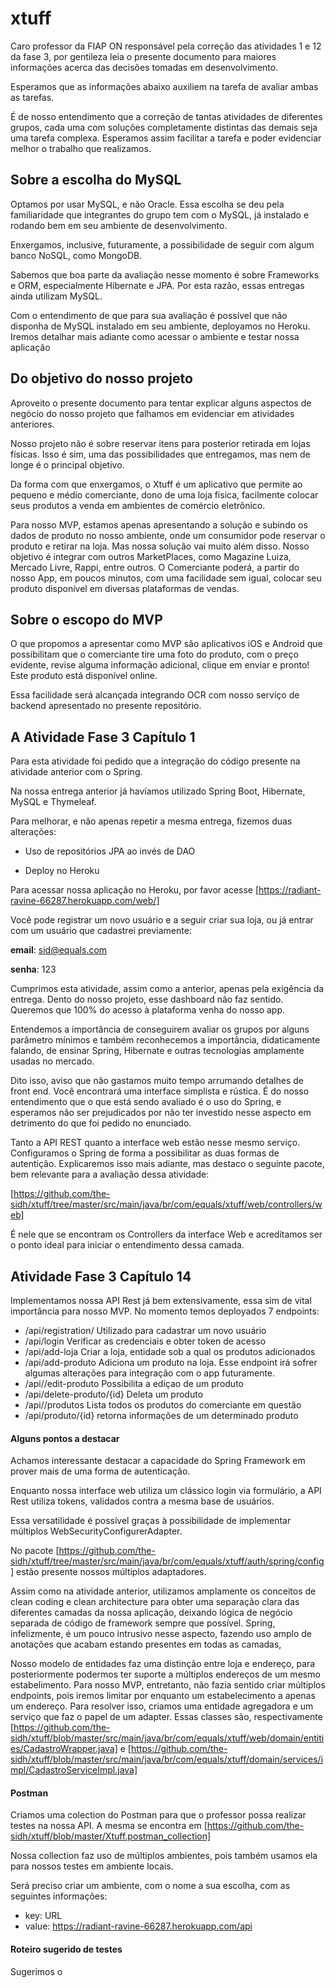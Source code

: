 # xtuff

Caro professor da FIAP ON responsável pela correção das atividades 1 e 12 da fase 3, por gentileza leia o presente documento para maiores informações acerca das decisões tomadas em desenvolvimento.

Esperamos que as informações abaixo auxiliem na tarefa de avaliar ambas as tarefas.

É de nosso entendimento que a correção de tantas atividades de diferentes grupos, cada uma com soluções completamente distintas das demais seja uma tarefa complexa. Esperamos assim facilitar a tarefa e poder evidenciar melhor o trabalho que realizamos.

## Sobre a escolha do MySQL

Optamos por usar MySQL, e não Oracle. Essa escolha se deu pela familiaridade que integrantes do grupo tem com o MySQL, já instalado e rodando bem em seu ambiente de desenvolvimento.

Enxergamos, inclusive, futuramente, a possibilidade de seguir com algum banco NoSQL, como MongoDB. 

Sabemos que boa parte da avaliação nesse momento é sobre Frameworks e ORM, especialmente Hibernate e JPA. Por esta razão, essas entregas ainda utilizam MySQL.

Com o entendimento de que para sua avaliação é possível que não disponha de MySQL instalado em seu ambiente, deployamos no Heroku. Iremos detalhar mais adiante como acessar o ambiente e testar nossa aplicação

## Do objetivo do nosso projeto

Aproveito o presente documento para tentar explicar alguns aspectos de negócio do nosso projeto que falhamos em evidenciar em atividades anteriores.

Nosso projeto não é sobre reservar itens para posterior retirada em lojas físicas. Isso é sim, uma das possibilidades que entregamos, mas nem de longe é o principal objetivo.

Da forma com que enxergamos, o Xtuff é um aplicativo que permite ao pequeno e médio comerciante, dono de uma loja física, facilmente colocar seus produtos a venda em ambientes de comércio eletrônico.

Para nosso MVP, estamos apenas apresentando a solução e subindo os dados de produto no nosso ambiente, onde um consumidor pode reservar o produto e retirar na loja. Mas nossa solução vai muito além disso. Nosso objetivo é integrar com outros MarketPlaces, como Magazine Luiza, Mercado Livre, Rappi, entre outros. O Comerciante poderá, a partir do nosso App, em poucos minutos, com uma facilidade sem igual, colocar seu produto disponível em diversas plataformas de vendas.

## Sobre o escopo do MVP

O que propomos a apresentar como MVP são aplicativos iOS e Android que possibilitam que o comerciante tire uma foto do produto, com o preço evidente, revise alguma informação adicional, clique em enviar e pronto! Este produto está disponível online.

Essa facilidade será alcançada integrando OCR com nosso serviço de backend apresentado no presente repositório.

## A Atividade Fase 3 Capítulo 1

Para esta atividade foi pedido que a integração do código presente na atividade anterior com o Spring.

Na nossa entrega anterior já havíamos utilizado Spring Boot, Hibernate, MySQL e Thymeleaf.

Para melhorar, e não apenas repetir a mesma entrega, fizemos duas alterações:

  - Uso de repositórios JPA ao invés de DAO 
  
  - Deploy no Heroku

Para acessar nossa aplicação no Heroku, por favor acesse [https://radiant-ravine-66287.herokuapp.com/web/]

Você pode registrar um novo usuário e a seguir criar sua loja, ou já entrar com um usuário que cadastrei previamente:

**email**: sid@equals.com

**senha**: 123

Cumprimos esta atividade, assim como a anterior, apenas pela exigência da entrega. Dento do nosso projeto, esse dashboard não faz sentido. Queremos que 100% do acesso à plataforma venha do nosso app.

Entendemos a importância de conseguirem avaliar os grupos por alguns parâmetro mínimos e também reconhecemos a importância, didaticamente falando, de ensinar Spring, Hibernate e outras tecnologias amplamente usadas no mercado. 

Dito isso, aviso que não gastamos muito tempo arrumando detalhes de front end. Você encontrará uma interface simplista e rústica. É do nosso entendimento que o que está sendo avaliado é o uso do Spring, e esperamos não ser prejudicados por não ter investido nesse aspecto em detrimento do que foi pedido no enunciado.

Tanto a API REST quanto a interface web estão nesse mesmo serviço. Configuramos o Spring de forma a possibilitar as duas formas de autentição. Explicaremos isso mais adiante, mas destaco o seguinte pacote, bem relevante para a avaliação dessa atividade:

[https://github.com/the-sidh/xtuff/tree/master/src/main/java/br/com/equals/xtuff/web/controllers/web]

É nele que se encontram os Controllers da interface Web e acreditamos ser o ponto ideal para iniciar o entendimento dessa camada.



## Atividade Fase 3 Capítulo 14

Implementamos nossa API Rest já bem extensivamente, essa sim de vital importância para nosso MVP.
No momento temos deployados 7 endpoints:

- /api/registration/  Utilizado para cadastrar um novo usuário
- /api/login  Verificar as credenciais e obter token de acesso
- /api/add-loja  Criar a loja, entidade sob a qual os produtos adicionados
- /api/add-produto Adiciona um produto na loja. Esse endpoint irá sofrer algumas alterações para integração com o app futuramente.
- /api//edit-produto Possibilita a ediçao de um produto
- /api/delete-produto/{id} Deleta um produto
- /api//produtos Lista todos os produtos do comerciante em questão
- /api/produto/{id} retorna informações de um determinado produto

#### Alguns pontos a destacar

 Achamos interessante destacar a capacidade do Spring Framework em prover mais de uma forma de autenticação.
 
 Enquanto nossa interface web utiliza um clássico login via formulário, a API Rest utiliza tokens, validados contra a mesma base de usuários. 
 
 Essa versatilidade é possível graças à possibilidade de implementar múltiplos WebSecurityConfigurerAdapter.
 
 No pacote [https://github.com/the-sidh/xtuff/tree/master/src/main/java/br/com/equals/xtuff/auth/spring/config] estão presente nossos múltiplos adaptadores.
 
 Assim como na atividade anterior, utilizamos amplamente os conceitos de clean coding e clean architecture para obter uma separação clara das diferentes camadas da nossa aplicação, deixando lógica de negócio separada de código de framework sempre que possível. Spring, infelizmente, é um pouco intrusivo nesse aspecto, fazendo uso amplo de anotações que acabam estando presentes em todas as camadas, 
 
 Nosso modelo de entidades faz uma distinção entre loja e endereço, para posteriormente podermos ter suporte a múltiplos endereços de um mesmo estabelimento. Para nosso MVP, entretanto, não fazia sentido criar múltiplos endpoints, pois iremos limitar por enquanto um estabelecimento a apenas um endereço. Para resolver isso, criamos uma entidade agregadora e um serviço que faz o papel de um adapter. Essas classes são, respectivamente [https://github.com/the-sidh/xtuff/blob/master/src/main/java/br/com/equals/xtuff/web/domain/entities/CadastroWrapper.java] e [https://github.com/the-sidh/xtuff/blob/master/src/main/java/br/com/equals/xtuff/domain/services/impl/CadastroServiceImpl.java]
 
 #### Postman
 
 Criamos uma colection do Postman para que o professor possa realizar testes na nossa API. A mesma se encontra em
 [https://github.com/the-sidh/xtuff/blob/master/Xtuff.postman_collection]
 
 Nossa collection faz uso de múltiplos ambientes, pois também usamos ela para nossos testes em ambiente locais.
 
 Será preciso criar um ambiente, com o nome a sua escolha, com as seguintes informações:
 - key: URL
 - value: https://radiant-ravine-66287.herokuapp.com/api
 
 
 #### Roteiro sugerido de testes
 
 Sugerimos o 

